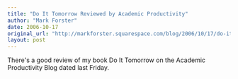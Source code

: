 ```yaml
---
title: "Do It Tomorrow Reviewed by Academic Productivity"
author: "Mark Forster"
date: 2006-10-17
original_url: "http://markforster.squarespace.com/blog/2006/10/17/do-it-tomorrow-reviewed-by-academic-productivity.html"
layout: post
---
```


There's a good review of my book Do It Tomorrow on the Academic Productivity Blog dated last Friday.
